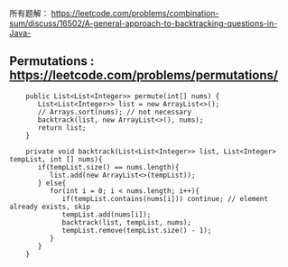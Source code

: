 所有题解： https://leetcode.com/problems/combination-sum/discuss/16502/A-general-approach-to-backtracking-questions-in-Java-
## Permutations : https://leetcode.com/problems/permutations/

        public List<List<Integer>> permute(int[] nums) {
           List<List<Integer>> list = new ArrayList<>();
           // Arrays.sort(nums); // not necessary
           backtrack(list, new ArrayList<>(), nums);
           return list;
        }

        private void backtrack(List<List<Integer>> list, List<Integer> tempList, int [] nums){
           if(tempList.size() == nums.length){
              list.add(new ArrayList<>(tempList));
           } else{
              for(int i = 0; i < nums.length; i++){ 
                 if(tempList.contains(nums[i])) continue; // element already exists, skip
                 tempList.add(nums[i]);
                 backtrack(list, tempList, nums);
                 tempList.remove(tempList.size() - 1);
              }
           }
        } 
